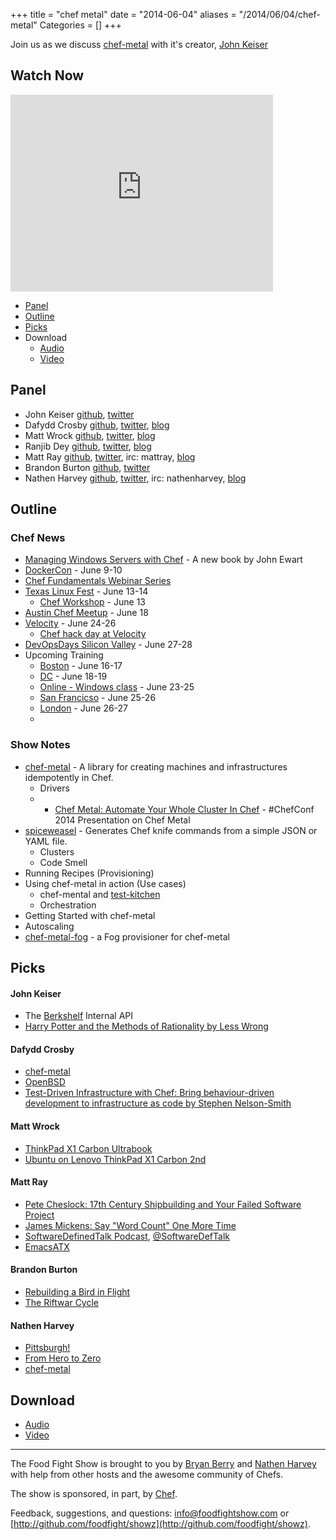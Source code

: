 +++
title = "chef metal"
date = "2014-06-04"
aliases = "/2014/06/04/chef-metal"
Categories = []
+++

Join us as we discuss [chef-metal](https://github.com/opscode/chef-metal) with it's creator, [John Keiser](https://twitter.com/jkeiser2)

## Watch Now

<iframe width="420" height="315" src="http://www.youtube.com/embed/oiMh0RNtR08" frameborder="0" allowfullscreen></iframe>

* [Panel](http://foodfightshow.org/2014/06/chef-metal.html#panel)
* [Outline](http://foodfightshow.org/2014/06/chef-metal.html#outline)
* [Picks](http://foodfightshow.org/2014/06/chef-metal.html#picks)
* Download
  * [Audio](http://traffic.libsyn.com/foodfight/FoodFightShow75-Chef-Metal.mp3)
  * [Video](https://www.youtube.com/watch?v=oiMh0RNtR08)

Panel<a name="panel"></a>
-----
* John Keiser [github](https://github.com/jkeiser), [twitter](https://twitter.com/jkeiser2)
* Dafydd Crosby [github](https://github.com/dafyddcrosby), [twitter](https://twitter.com/dafyddcrosby), [blog](http://dafyddcrosby.com)
* Matt Wrock [github](https://github.com/mwrock), [twitter](https://twitter.com/mwrockx), [blog](http://www.mattwrock.com/)
* Ranjib Dey [github](https://github.com/ranjib), [twitter](https://twitter.com/ranjibdey), [blog](http://ranjib.posterous.com/)
* Matt Ray [github](http://github.com/mattray), [twitter](http://twitter.com/mattray), irc: mattray, [blog](http://www.leastresistance.net/)
* Brandon Burton [github](http://github.com/solarce), [twitter](https://twitter.com/solarce)
* Nathen Harvey [github](http://github.com/nathenharvey), [twitter](http://twitter.com/nathenharvey), irc: nathenharvey, [blog](http://nathenharvey.com)

<!-- more --> 

Outline<a name="outline"></a>
-------

### Chef News

* [Managing Windows Servers with Chef](https://www.packtpub.com/managing-windows-servers-with-chef/book) - A new book by John Ewart
* [DockerCon](http://www.getchef.com/blog/event/dockercon-san-francisco/) - June 9-10
* [Chef Fundamentals Webinar Series](https://learnchef.opscode.com/additional-resources/)
* [Texas Linux Fest](http://texaslinuxfest.org/) - June 13-14
  * [Chef Workshop](http://texaslinuxfest.org/content/chef-workshop) - June 13
* [Austin Chef Meetup](http://www.meetup.com/austin-devops/events/184388262/?a=ea1_grp&rv=ea1&_af_eid=184388262&_af=event) - June 18
* [Velocity](http://velocityconf.com/velocity2014) - June 24-26
  * [Chef hack day at Velocity](http://velocityconf.com/velocity2014/public/schedule/detail/36962)
* [DevOpsDays Silicon Valley](http://devopsdays.org/events/2014-siliconvalley/) - June 27-28
* Upcoming Training
  * [Boston](http://www.getchef.com/blog/event/2-day-chef-fundamentals-boston-4/) - June 16-17
  * [DC](http://www.getchef.com/blog/event/2-day-chef-fundamentals-washington-dc-2/) - June 18-19
  * [Online - Windows class](http://www.getchef.com/blog/event/3-day-chef-fundamentals-windows-online/) - June 23-25
  * [San Francicso](http://www.getchef.com/blog/event/2-day-chef-fundamentals-san-francisco-8/) - June 25-26
  * [London](http://www.getchef.com/blog/event/2-day-chef-fundamentals-london-uk-2/) - June 26-27
  * 

### Show Notes

* [chef-metal](https://github.com/opscode/chef-metal) - A library for creating machines and infrastructures idempotently in Chef.
  * Drivers
  * * [Chef Metal: Automate Your Whole Cluster In Chef](https://www.youtube.com/watch?v=Yb8QdL30WgM) - #ChefConf 2014 Presentation on Chef Metal
* [spiceweasel](https://github.com/mattray/spiceweasel) - Generates Chef knife commands from a simple JSON or YAML file.
  * Clusters
  * Code Smell
* Running Recipes (Provisioning)
* Using chef-metal in action (Use cases)
  * chef-mental and [test-kitchen](https://github.com/test-kitchen/test-kitchen)
  * Orchestration
* Getting Started with chef-metal
* Autoscaling
* [chef-metal-fog](https://github.com/opscode/chef-metal-fog) - a Fog provisioner for chef-metal


Picks<a name="picks"></a>
-----
#### John Keiser

* The [Berkshelf](http://berkshelf.com/) Internal API
* [Harry Potter and the Methods of Rationality by Less Wrong](http://hpmor.com/)

#### Dafydd Crosby

* [chef-metal](https://github.com/opscode/chef-metal)
* [OpenBSD](http://www.openbsd.org/)
* [Test-Driven Infrastructure with Chef: Bring behaviour-driven development to infrastructure as code by Stephen Nelson-Smith](http://shop.oreilly.com/product/0636920020042.do)

#### Matt Wrock

* [ThinkPad X1 Carbon Ultrabook](http://shop.lenovo.com/us/en/laptops/thinkpad/x-series/x1-carbon/)
* [Ubuntu on Lenovo ThinkPad X1 Carbon 2nd](http://www.ubuntu.com/certification/hardware/201403-14827/)

#### Matt Ray

* [Pete Cheslock: 17th Century Shipbuilding and Your Failed Software Project](http://vimeo.com/95284690)
* [James Mickens: Say "Word Count" One More Time](http://vimeo.com/95066828)
* [SoftwareDefinedTalk Podcast](http://softwaredefinedtalk.com/), [@SoftwareDefTalk](https://twitter.com/SoftwareDefTalk)
* [EmacsATX](http://www.meetup.com/EmacsATX/)

#### Brandon Burton

* [Rebuilding a Bird in Flight](https://vimeo.com/55503728)
* [The Riftwar Cycle](http://en.wikipedia.org/wiki/The_Riftwar_Cycle)

#### Nathen Harvey

* [Pittsburgh!](http://pittsburghpa.gov/)
* [From Hero to Zero](http://new.livestream.com/devopsdaysorg/events/3044568/videos/52394934)
* [chef-metal](https://github.com/opscode/chef-metal)

Download
--------
  * [Audio](http://traffic.libsyn.com/foodfight/FoodFightShow75-Chef-Metal.mp3)
  * [Video](https://www.youtube.com/watch?v=oiMh0RNtR08)

<hr />

The Food Fight Show is brought to you by [Bryan Berry](https://twitter.com/bryanwb) and [Nathen Harvey](https://twitter.com/nathenharvey) with help from other hosts and the awesome community of Chefs.

The show is sponsored, in part, by [Chef](http://www.getchef.com).

Feedback, suggestions, and questions:  [info@foodfightshow.com](mailto:info@foodfightshow.com) or  [http://github.com/foodfight/showz](http://github.com/foodfight/showz).
